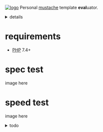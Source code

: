 [![logo](https://raw.githack.com/determin1st/sm-mustache/master/logo.jpg)](https://youtu.be/BNAS2L1dSs8)
Personal [mustache](https://mustache.github.io/) template **eval**uator.

<details>
  <summary>details</summary>

  [The origin](https://github.com/bobthecow/mustache.php)
  was reduced, monolithized and namespaced.. a total, individual rewrite from ~`130`kb to ~`15`kb.
  #### reduced (removed)
  - `=`, template delimiters modifier.
  - `<`, template parent, inheritance.
  - `>`, template partials, inheritance.
  - pragmas (not in spec).
  - escaping with `{{{trippleStash}}}`.
  - escaping by default (specified explicitly).
  - template recursion by default (specified explicitly).
  - exceptions/breaks.
  - strict callables option.
  - logger object => function (callable).
  - helpers object => array.
  - camel/snake case mixture => camel case.
  - filesystem template loaders (strings only, [UTF-8](https://en.wikipedia.org/wiki/UTF-8) is assumed).
  - filesystem cache (memory cache only).
  - `md5()` hash calculations.
  - `mbstring.func_overload` guard (deprecated in new PHPs).
  - PHPDoc.
  #### monolithized
  - helper classes unified into a single engine class.
  - template classes converted into anonymous render functions (heredoc).
  - rendering short-circuited (recursion instead of repetition).
  - accumulation of lines instead of characters in tokenizer.
  #### namespaced
  - `SM`
</details>

# requirements
- [PHP](https://www.php.net/) 7.4+

# spec test
image here

# speed test
image here


<details>
  <summary>todo</summary>

# usage
## construct
## render

# syntax extentions
## else block
## block operators `==`, `>`, `<`, `>=`, `<=`
## block reindentation

# syntax
## delimiters
a pair of markers around constructs, for example `{{` and `}}`.
minimal size of a marker is 2 characters, maximal is 4.
the pair sizes may differ, for example `<!--` and `-->` are valid delimiters.
## variables
a name inside delimiters identify a variable, for example `{{name}}`.
a variable will be substituted by name with the specified data.
surrounding spaces are ignored so, `{{ name }}` is also valid.
the name of variable must be alpha-numeric, like `{{1}}`, `{{name}}`, `{{name1}}` or `{{1name}}`.
the exception is a variables chain `{{item.1.has.name}}` (called dot notation in the origin).
## block
## inverted block
## lambdas


# examples
## multipass
```php
[
  'en' => [
    'title' => '{:point_up:} multi-language templates with emojis',
    'text'  => '
    {{question_text}} {:question_symbol:}
    {{#answers}}
      {{#chosen}}
        {:white_small_square:} {{answer_text}}
      {{|}}
        {:black_small_square:} {{answer_text}}
      {{/chosen}}
    {{/answers}}
    ',
  ],
  # other languages...
]
```
## motd
</details>


